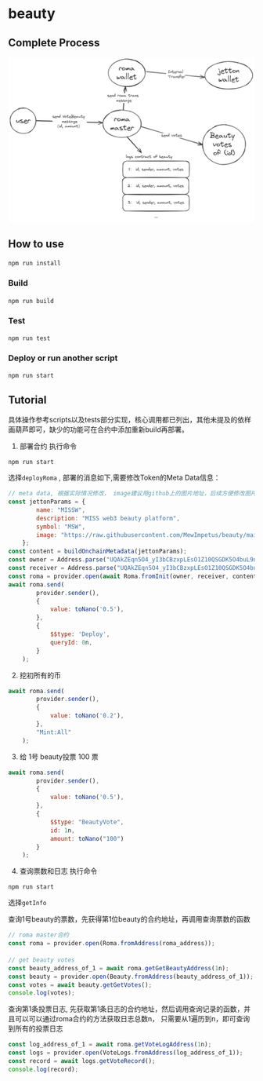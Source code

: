 # beauty
## Complete Process
![](./beauty.png)
## How to use

`npm run install`


### Build

`npm run build` 

### Test

`npm run test`

### Deploy or run another script

`npm run start`


## Tutorial
具体操作参考scripts以及tests部分实现，核心调用都已列出，其他未提及的依样画葫芦即可，缺少的功能可在合约中添加重新build再部署。
1. 部署合约
执行命令
```
npm run start
```
选择`deployRoma` , 部署的消息如下,需要修改Token的Meta Data信息：
```js
// meta data, 根据实际情况修改， image建议用github上的图片地址，后续方便修改图片
const jettonParams = {
        name: "MISSW",
        description: "MISS web3 beauty platform",
        symbol: "MSW",
        image: "https://raw.githubusercontent.com/MewImpetus/beauty/main/logo.png",
    };
const content = buildOnchainMetadata(jettonParams);
const owner = Address.parse("UQAkZEqn5O4_yI3bCBzxpLEsO1Z10QSGDK5O4buL9nQrWNAs")  // roma master合约管理员
const receiver = Address.parse("UQAkZEqn5O4_yI3bCBzxpLEsO1Z10QSGDK5O4buL9nQrWNAs")  // 投票的币的接收地址,管理员可修改
const roma = provider.open(await Roma.fromInit(owner, receiver, content));
await roma.send(
        provider.sender(),
        {
            value: toNano('0.5'),
        },
        {
            $$type: 'Deploy',
            queryId: 0n,
        }
    );
```

2. 挖初所有的币
```js
await roma.send(
        provider.sender(),
        {
            value: toNano('0.2'),
        },
        "Mint:All"
    );
```

3. 给 1号 beauty投票 100 票
```js
await roma.send(
        provider.sender(),
        {
            value: toNano('0.5'),
        },
        {
            $$type: "BeautyVote",
            id: 1n,
            amount: toNano("100")
        }
    );
```

4. 查询票数和日志
执行命令
```
npm run start
```
选择`getInfo`

查询1号beauty的票数，先获得第1位beauty的合约地址，再调用查询票数的函数
```js
// roma master合约 
const roma = provider.open(Roma.fromAddress(roma_address));

// get beauty votes
const beauty_address_of_1 = await roma.getGetBeautyAddress(1n);
const beauty = provider.open(Beauty.fromAddress(beauty_address_of_1));
const votes = await beauty.getGetVotes();
console.log(votes);
```

查询第1条投票日志, 先获取第1条日志的合约地址，然后调用查询记录的函数，并且可以可以通过roma合约的方法获取日志总数n，
只需要从1遍历到n，即可查询到所有的投票日志
```js
const log_address_of_1 = await roma.getVoteLogAddress(1n);
const logs = provider.open(VoteLogs.fromAddress(log_address_of_1));
const record = await logs.getVoteRecord();
console.log(record);
```